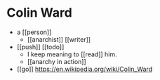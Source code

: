 # Colin Ward

- a [[person]] 
  - [[anarchist]] [[writer]]
- [[push]] [[todo]]
  - I keep meaning to [[read]] him.
  - [[anarchy in action]]
- [[go]] https://en.wikipedia.org/wiki/Colin_Ward


